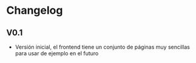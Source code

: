 
# Changelog

## V0.1

- Versión inicial, el frontend tiene un conjunto de páginas muy sencillas para usar de ejemplo en el futuro